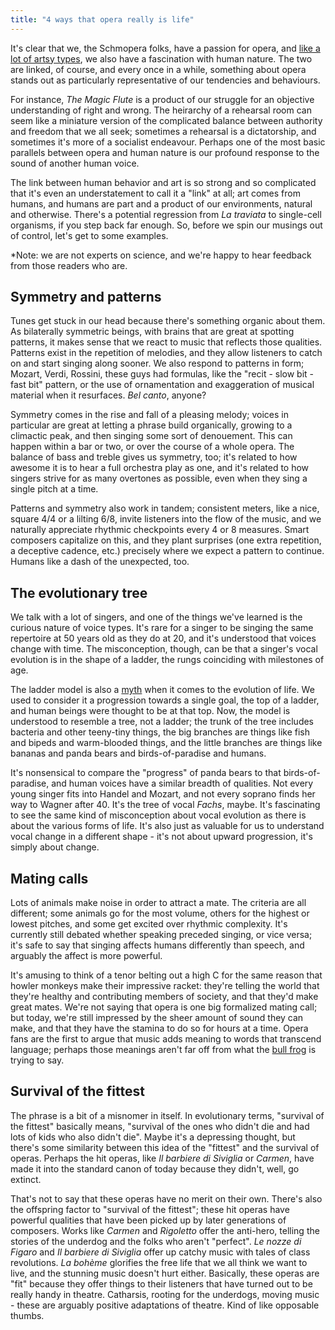 ```yaml
---
title: "4 ways that opera really is life"
---
```


It's clear that we, the Schmopera folks, have a passion for opera, and [like a lot of artsy types](http://www.overthoughtpodcast.com/), we also have a fascination with human nature. The two are linked, of course, and every once in a while, something about opera stands out as particularly representative of our tendencies and behaviours. 

For instance, *The Magic Flute* is a product of our struggle for an objective understanding of right and wrong. The heirarchy of a rehearsal room can seem like a miniature version of the complicated balance between authority and freedom that we all seek; sometimes a rehearsal is a dictatorship, and sometimes it's more of a socialist endeavour. Perhaps one of the most basic parallels between opera and human nature is our profound response to the sound of another human voice.

The link between human behavior and art is so strong and so complicated that it's even an understatement to call it a "link" at all; art comes from humans, and humans are part and a product of our environments, natural and otherwise. There's a potential regression from *La traviata* to single-cell organisms, if you step back far enough. So, before we spin our musings out of control, let's get to some examples. 

\*Note: we are not experts on science, and we're happy to hear feedback from those readers who are.

## Symmetry and patterns

Tunes get stuck in our head because there's something organic about them. As bilaterally symmetric beings, with brains that are great at spotting patterns, it makes sense that we react to music that reflects those qualities. Patterns exist in the repetition of melodies, and they allow listeners to catch on and start singing along sooner. We also respond to patterns in form; Mozart, Verdi, Rossini, these guys had formulas, like the "recit - slow bit - fast bit" pattern, or the use of ornamentation and exaggeration of musical material when it resurfaces. *Bel canto*, anyone?

Symmetry comes in the rise and fall of a pleasing melody; voices in particular are great at letting a phrase build organically, growing to a climactic peak, and then singing some sort of denouement. This can happen within a bar or two, or over the course of a whole opera. The balance of bass and treble gives us symmetry, too; it's related to how awesome it is to hear a full orchestra play as one, and it's related to how singers strive for as many overtones as possible, even when they sing a single pitch at a time.

Patterns and symmetry also work in tandem; consistent meters, like a nice, square 4/4 or a lilting 6/8, invite listeners into the flow of the music, and we naturally appreciate rhythmic checkpoints every 4 or 8 measures. Smart composers capitalize on this, and they plant surprises (one extra repetition, a deceptive cadence, etc.) precisely where we expect a pattern to continue. Humans like a dash of the unexpected, too.

## The evolutionary tree

We talk with a lot of singers, and one of the things we've learned is the curious nature of voice types. It's rare for a singer to be singing the same repertoire at 50 years old as they do at 20, and it's understood that voices change with time. The misconception, though, can be that a singer's vocal evolution is in the shape of a ladder, the rungs coinciding with milestones of age. 

The ladder model is also a [myth](http://evolution.berkeley.edu/evolibrary/article/evo_07) when it comes to the evolution of life. We used to consider it a progression towards a single goal, the top of a ladder, and human beings were thought to be at that top. Now, the model is understood to resemble a tree, not a ladder; the trunk of the tree includes bacteria and other teeny-tiny things, the big branches are things like fish and bipeds and warm-blooded things, and the little branches are things like bananas and panda bears and birds-of-paradise and humans.

It's nonsensical to compare the "progress" of panda bears to that birds-of-paradise, and human voices have a similar breadth of qualities. Not every young singer fits into Handel and Mozart, and not every soprano finds her way to Wagner after 40. It's the tree of vocal *Fachs*, maybe. It's fascinating to see the same kind of misconception about vocal evolution as there is about the various forms of life. It's also just as valuable for us to understand vocal change in a different shape - it's not about upward progression, it's simply about change.

## Mating calls

Lots of animals make noise in order to attract a mate. The criteria are all different; some animals go for the most volume, others for the highest or lowest pitches, and some get excited over rhythmic complexity. It's currently still debated whether speaking preceded singing, or vice versa; it's safe to say that singing affects humans differently than speech, and arguably the affect is more powerful. 

It's amusing to think of a tenor belting out a high C for the same reason that howler monkeys make their impressive racket: they're telling the world that they're healthy and contributing members of society, and that they'd make great mates. We're not saying that opera is one big formalized mating call; but today, we're still impressed by the sheer amount of sound they can make, and that they have the stamina to do so for hours at a time. Opera fans are the first to argue that music adds meaning to words that transcend language; perhaps those meanings aren't far off from what the [bull frog](https://www.youtube.com/watch?v=-zpajerFI1w) is trying to say.

## Survival of the fittest

The phrase is a bit of a misnomer in itself. In evolutionary terms, "survival of the fittest" basically means, "survival of the ones who didn't die and had lots of kids who also didn't die". Maybe it's a depressing thought, but there's some similarity between this idea of the "fittest" and the survival of operas. Perhaps the hit operas, like *Il barbiere di Siviglia* or *Carmen*, have made it into the standard canon of today because they didn't, well, go extinct.

That's not to say that these operas have no merit on their own. There's also the offspring factor to "survival of the fittest"; these hit operas have powerful qualities that have been picked up by later generations of composers. Works like *Carmen* and *Rigoletto* offer the anti-hero, telling the stories of the underdog and the folks who aren't "perfect". *Le nozze di Figaro* and *Il barbiere di Siviglia* offer up catchy music with tales of class revolutions. *La bohème* glorifies the free life that we all think we want to live, and the stunning music doesn't hurt either. Basically, these operas are "fit" because they offer things to their listeners that have turned out to be really handy in theatre. Catharsis, rooting for the underdogs, moving music - these are arguably positive adaptations of theatre. Kind of like opposable thumbs.
